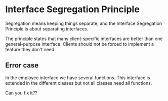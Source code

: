 # Interface Segregation Principle

Segregation means keeping things separate, and the Interface Segregation Principle is about separating interfaces.

The principle states that many client-specific interfaces are better than one general-purpose interface. Clients should not be forced to implement a feature they don't need.

## Error case

In the employee interface we have several functions. This interface is extended in the different classes but not all classes need all functions.

Can you fix it?? 